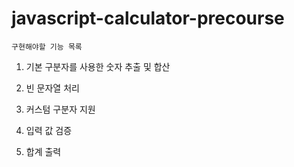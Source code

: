 # javascript-calculator-precourse

    구현해야할 기능 목록

1. 기본 구분자를 사용한 숫자 추출 및 합산

2. 빈 문자열 처리

3. 커스텀 구분자 지원

4. 입력 값 검증

5. 합계 출력